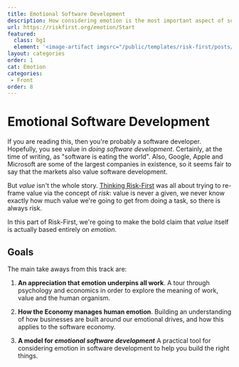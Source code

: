 ```yaml
---
title: Emotional Software Development
description: How considering emotion is the most important aspect of software development
url: https://riskfirst.org/emotion/Start
featured: 
  class: bg1
  element: '<image-artifact imgsrc="/public/templates/risk-first/posts/8bit-heart.svg">Track 7: Emotional Software Development</image-artifact>'
layout: categories
order: 1
cat: Emotion
categories:
 - Front
order: 8
---
```


# Emotional Software Development

If you are reading this, then you're probably a software developer.  Hopefully, you see value in _doing software development_.  Certainly, at the time of writing, as "software is eating the world".  Also, Google, Apple and Microsoft are some of the largest companies in existence, so it seems fair to say that the markets also value software development.   

But _value_ isn't the whole story.  [Thinking Risk-First](../thinking/Start.md) was all about trying to re-frame value via the concept of _risk_:  value is never a given, we never know exactly how much value we're going to get from doing a task, so there is always risk.

In this part of Risk-First, we're going to make the bold claim that _value_ itself is actually based entirely on _emotion_.    

## Goals

The main take aways from this track are:

1.  **An appreciation that emotion underpins all work**.   A tour through psychology and economics in order to explore the meaning of work, value and the human organism.

2.  **How the Economy manages human emotion**.  Building an understanding of how businesses are built around our emotional drives, and how this applies to the software economy.  

3.  **A model for _emotional software development_**  A practical tool for considering emotion in software development to help you build the right things.

